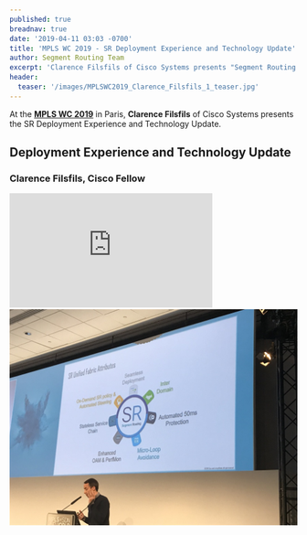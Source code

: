 ```yaml
---
published: true
breadnav: true
date: '2019-04-11 03:03 -0700'
title: 'MPLS WC 2019 - SR Deployment Experience and Technology Update'
author: Segment Routing Team
excerpt: 'Clarence Filsfils of Cisco Systems presents "Segment Routing Deployment Experience and Technology Update"'
header:
  teaser: '/images/MPLSWC2019_Clarence_Filsfils_1_teaser.jpg'
---
```


At the [**MPLS WC 2019**](<https://www.uppersideconferences.com/mpls-sdn-nfv/mplswc2019_agenda_day_02_01.html>) in Paris, 
**Clarence Filsfils** of Cisco Systems presents the SR Deployment Experience and Technology Update.

## Deployment Experience and Technology Update
### Clarence Filsfils, Cisco Fellow

<iframe width="355" height="200" src="https://www.youtube.com/embed/RrUwQTxsr4Y" frameborder="0" allowfullscreen></iframe>
<br />
<img src="/images/MPLSWC2019_Clarence_Filsfils_1.jpg">
